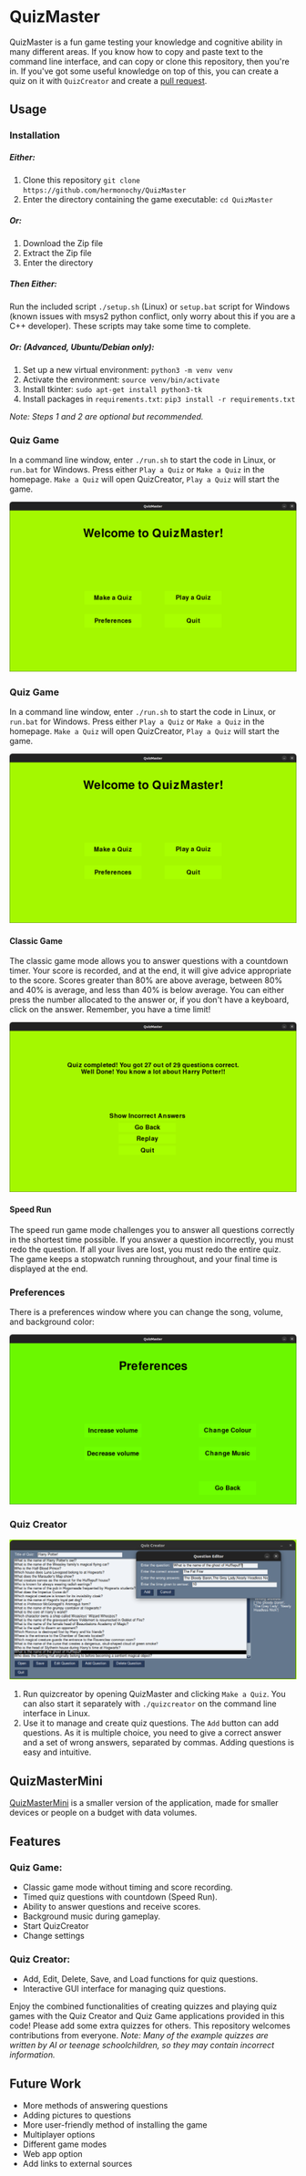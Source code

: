 # QuizMaster

QuizMaster is a fun game testing your knowledge and cognitive ability in many different areas. 
If you know how to copy and paste text to the command line interface, and can copy or clone this repository, then you're in.
If you've got some useful knowledge on top of this, you can create a quiz on it with `QuizCreator` and create a [pull request](https://docs.github.com/en/pull-requests/collaborating-with-pull-requests/creating-a-pull-request).

## Usage

### Installation

##### Either:

1. Clone this repository `git clone https://github.com/hermonochy/QuizMaster`
2. Enter the directory containing the game executable: `cd QuizMaster`

##### Or:

1. Download the Zip file
2. Extract the Zip file
3. Enter the directory

##### Then Either:

Run the included script `./setup.sh` (Linux) or `setup.bat` script for Windows (known issues with msys2 python conflict, only worry about this if you are a C++ developer). These scripts may take some time to complete.

##### Or: (Advanced, Ubuntu/Debian only):

1. Set up a new virtual environment: `python3 -m venv venv`
2. Activate the environment: `source venv/bin/activate`
3. Install tkinter: `sudo apt-get install python3-tk`
4. Install packages in `requirements.txt`: `pip3 install -r requirements.txt`

*Note: Steps 1 and 2 are optional but recommended.*

### Quiz Game

In a command line window, enter `./run.sh` to start the code in Linux, or `run.bat` for Windows. Press either `Play a Quiz` or `Make a Quiz` in the homepage. `Make a Quiz` will open QuizCreator, `Play a Quiz` will start the game.

![](images/QM1.png)

### Quiz Game

In a command line window, enter `./run.sh` to start the code in Linux, or `run.bat` for Windows. Press either `Play a Quiz` or `Make a Quiz` in the homepage. `Make a Quiz` will open QuizCreator, `Play a Quiz` will start the game.

![](images/QM1.png)

#### Classic Game

The classic game mode allows you to answer questions with a countdown timer. Your score is recorded, and at the end, it will give advice appropriate to the score. Scores greater than 80% are above average, between 80% and 40% is average, and less than 40% is below average. You can either press the number allocated to the answer or, if you don't have a keyboard, click on the answer. Remember, you have a time limit!

![](images/QM4.png)

#### Speed Run

The speed run game mode challenges you to answer all questions correctly in the shortest time possible. If you answer a question incorrectly, you must redo the question. If all your lives are lost, you must redo the entire quiz. The game keeps a stopwatch running throughout, and your final time is displayed at the end.

### Preferences

There is a preferences window where you can change the song, volume, and background color:

![](images/QM5.png)

### Quiz Creator

![](images/QM2.png)

1. Run quizcreator by opening QuizMaster and clicking `Make a Quiz`. You can also start it separately with `./quizcreator` on the command line interface in Linux.
2. Use it to manage and create quiz questions. The `Add` button can add questions. As it is multiple choice, you need to give a correct answer and a set of wrong answers, separated by commas. Adding questions is easy and intuitive.

## QuizMasterMini
[QuizMasterMini](https://github.com/hermonochy/QuizMasterMini) is a smaller version of the application, made for smaller devices or people on a budget with data volumes.

## Features

### Quiz Game:
- Classic game mode without timing and score recording.
- Timed quiz questions with countdown (Speed Run).
- Ability to answer questions and receive scores.
- Background music during gameplay.
- Start QuizCreator
- Change settings

### Quiz Creator:
- Add, Edit, Delete, Save, and Load functions for quiz questions.
- Interactive GUI interface for managing quiz questions.

Enjoy the combined functionalities of creating quizzes and playing quiz games with the Quiz Creator and Quiz Game applications provided in this code! Please add some extra quizzes for others. This repository welcomes contributions from everyone.
*Note: Many of the example quizzes are written by AI or teenage schoolchildren, so they may contain incorrect information.*

## Future Work

- More methods of answering questions
- Adding pictures to questions
- More user-friendly method of installing the game
- Multiplayer options
- Different game modes
- Web app option
- Add links to external sources
